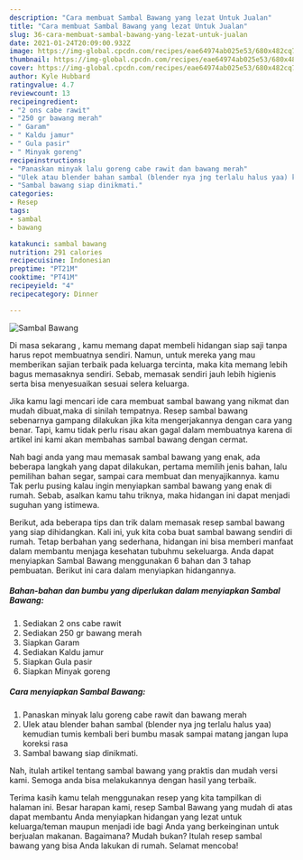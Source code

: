 ```yaml
---
description: "Cara membuat Sambal Bawang yang lezat Untuk Jualan"
title: "Cara membuat Sambal Bawang yang lezat Untuk Jualan"
slug: 36-cara-membuat-sambal-bawang-yang-lezat-untuk-jualan
date: 2021-01-24T20:09:00.932Z
image: https://img-global.cpcdn.com/recipes/eae64974ab025e53/680x482cq70/sambal-bawang-foto-resep-utama.jpg
thumbnail: https://img-global.cpcdn.com/recipes/eae64974ab025e53/680x482cq70/sambal-bawang-foto-resep-utama.jpg
cover: https://img-global.cpcdn.com/recipes/eae64974ab025e53/680x482cq70/sambal-bawang-foto-resep-utama.jpg
author: Kyle Hubbard
ratingvalue: 4.7
reviewcount: 13
recipeingredient:
- "2 ons cabe rawit"
- "250 gr bawang merah"
- " Garam"
- " Kaldu jamur"
- " Gula pasir"
- " Minyak goreng"
recipeinstructions:
- "Panaskan minyak lalu goreng cabe rawit dan bawang merah"
- "Ulek atau blender bahan sambal (blender nya jng terlalu halus yaa) kemudian tumis kembali beri bumbu masak sampai matang jangan lupa koreksi rasa"
- "Sambal bawang siap dinikmati."
categories:
- Resep
tags:
- sambal
- bawang

katakunci: sambal bawang 
nutrition: 291 calories
recipecuisine: Indonesian
preptime: "PT21M"
cooktime: "PT41M"
recipeyield: "4"
recipecategory: Dinner

---
```



![Sambal Bawang](https://img-global.cpcdn.com/recipes/eae64974ab025e53/680x482cq70/sambal-bawang-foto-resep-utama.jpg)

Di masa  sekarang , kamu memang dapat membeli hidangan siap saji tanpa harus repot membuatnya sendiri. Namun, untuk mereka yang mau memberikan sajian terbaik pada keluarga tercinta, maka kita memang lebih bagus memasaknya sendiri. Sebab, memasak sendiri jauh lebih higienis serta bisa menyesuaikan sesuai selera keluarga.

Jika kamu lagi mencari ide cara membuat sambal bawang yang nikmat dan mudah dibuat,maka di sinilah tempatnya. Resep sambal bawang  sebenarnya gampang dilakukan jika kita mengerjakannya dengan cara yang benar. Tapi, kamu tidak perlu risau akan gagal dalam membuatnya 
karena di artikel ini kami akan membahas sambal bawang dengan cermat.  



Nah bagi anda yang mau memasak sambal bawang yang enak, ada beberapa langkah yang dapat dilakukan, pertama memilih jenis bahan, lalu pemilihan bahan segar, sampai cara membuat dan menyajikannya. kamu Tak perlu pusing kalau ingin menyiapkan sambal bawang yang enak di rumah. Sebab, asalkan kamu  tahu triknya, maka hidangan ini dapat menjadi suguhan yang istimewa.

Berikut, ada beberapa tips dan trik dalam memasak resep sambal bawang yang siap dihidangkan. Kali ini, yuk kita coba buat sambal bawang sendiri di rumah. Tetap berbahan yang sederhana, hidangan ini bisa memberi manfaat dalam membantu menjaga kesehatan tubuhmu sekeluarga. Anda dapat menyiapkan Sambal Bawang menggunakan 6 bahan dan 3 tahap pembuatan. Berikut ini cara dalam menyiapkan hidangannya.

<!--inarticleads1-->

##### Bahan-bahan dan bumbu yang diperlukan dalam menyiapkan Sambal Bawang:

1. Sediakan 2 ons cabe rawit
1. Sediakan 250 gr bawang merah
1. Siapkan  Garam
1. Sediakan  Kaldu jamur
1. Siapkan  Gula pasir
1. Siapkan  Minyak goreng




<!--inarticleads2-->

##### Cara menyiapkan Sambal Bawang:

1. Panaskan minyak lalu goreng cabe rawit dan bawang merah
1. Ulek atau blender bahan sambal (blender nya jng terlalu halus yaa) kemudian tumis kembali beri bumbu masak sampai matang jangan lupa koreksi rasa
1. Sambal bawang siap dinikmati.




Nah, itulah artikel tentang  sambal bawang  yang praktis dan mudah versi kami. Semoga anda bisa melakukannya dengan hasil yang terbaik. 

Terima kasih kamu telah menggunakan resep yang kita tampilkan di halaman ini. Besar harapan kami, resep  Sambal Bawang yang mudah di atas dapat membantu Anda menyiapkan hidangan yang lezat untuk keluarga/teman maupun menjadi ide bagi Anda yang berkeinginan untuk berjualan makanan. Bagaimana? Mudah bukan? Itulah resep sambal bawang yang bisa Anda lakukan di rumah. Selamat mencoba!

